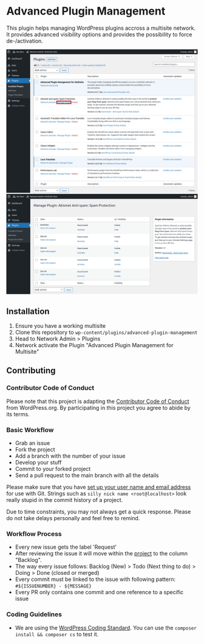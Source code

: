 # Advanced Plugin Management

This plugin helps managing WordPress plugins accross a multisite network. It provides advanced visibility options and provides the possibility to force de-/activation.

![Shows the manage plugin link on the plugin overview in the network area](/wp-assets/screenshot-1.png?raw=true "Shows the manage plugin link on the plugin overview in the network area")
![The manage plugin screen](/wp-assets/screenshot-2.png?raw=true "The manage plugin screen")

## Installation

1. Ensure you have a working multisite
1. Clone this repository to `wp-content/plugins/advanced-plugin-management`
1. Head to Network Admin > Plugins
1. Network activate the Plugin "Advanced Plugin Management for Multisite"

## Contributing

### Contributor Code of Conduct

Please note that this project is adapting the [Contributor Code of Conduct](https://learn.wordpress.org/online-workshops/code-of-conduct/) from WordPress.org. By participating in this project you agree to abide by its terms.

### Basic Workflow

* Grab an issue
* Fork the project
* Add a branch with the number of your issue
* Develop your stuff
* Commit to your forked project
* Send a pull request to the main branch with all the details

Please make sure that you have [set up your user name and email address](https://git-scm.com/book/en/v2/Getting-Started-First-Time-Git-Setup) for use with Git. Strings such as `silly nick name <root@localhost>` look really stupid in the commit history of a project.

Due to time constraints, you may not always get a quick response. Please do not take delays personally and feel free to remind.

### Workflow Process

* Every new issue gets the label 'Request'
* After reviewing the issue it will move within the [project](https://github.com/users/lauratheq/projects/1/views/1) to the column "Backlog".
* The way every issue follows: Backlog (New) > Todo (Next thing to do) > Doing > Done (closed or merged)
* Every commit must be linked to the issue with following pattern: `#${ISSUENUMBER} - ${MESSAGE}`
* Every PR only contains one commit and one reference to a specific issue

### Coding Guidelines

* We are using the [WordPress Coding Standard](https://developer.wordpress.org/coding-standards/wordpress-coding-standards/). You can use the `composer install && composer cs` to test it.
